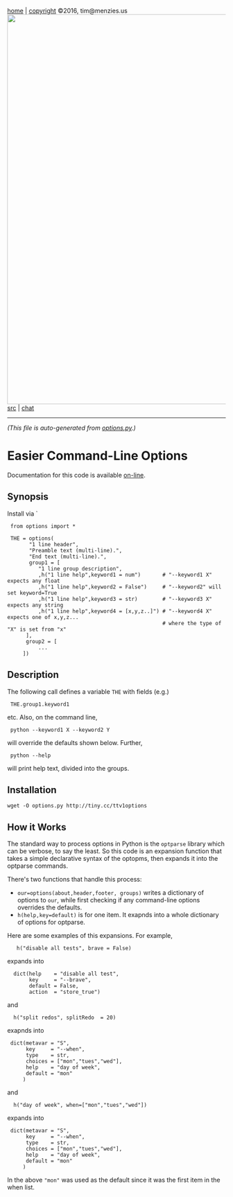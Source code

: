 [home](http://tiny.cc/ttv1) |
[copyright](https://github.com/ttv1/src/blob/master/LICENSE.md) &copy;2016, tim&commat;menzies.us
<br>
[<img width=900 src="https://github.com/ttv1/src/blob/master/img/banner.png?raw=true">](http://tiny.cc/ttv1)<br>
[src](https://github.com/ttv1/src) |
[chat](https://ttv1.slack.com/)

______

_(This file is auto-generated from [options.py](options.py).)_  



# Easier Command-Line Options

Documentation for this code is available [on-line](http://tiny.cc/ttv1optionsdoc).

## Synopsis

Install via `

     from options import *
     
     THE = options( 
           "1 line header",
           "Preamble text (multi-line).",
           "End text (multi-line).",
           group1 = [
              "1 line group description",
              ,h("1 line help",keyword1 = num")       # "--keyword1 X" expects any float
              ,h("1 line help",keyword2 = False")     # "--keyword2" will set keyword=True
              ,h("1 line help",keyword3 = str)        # "--keyword3 X" expects any string
              ,h("1 line help",keyword4 = [x,y,z..]") # "--keyword4 X" expects one of x,y,z...
                                                      # where the type of "X" is set from "x"
          ],
          group2 = [
              ...
         ])

## Description

The following call defines a variable `THE` with fields (e.g.) 

     THE.group1.keyword1

etc. Also, on the command line, 

     python --keyword1 X --keyword2 Y
     
will override the defaults shown below. Further, 

     python --help
     
will print help text, divided into the groups.

          
## Installation

    wget -O options.py http://tiny.cc/ttv1options

## How it Works

The standard way to process options in Python is the `optparse`
library which can be verbose, to say the least.
So this code
is an expansion function that takes
a simple declarative syntax of the optopms, then
expands it into the optparse
commands. 

There's two functions that handle this process:

- `our=options(about,header,footer, groups)` writes a dictionary of options to `our`,
  while first checking if any command-line options overrides the defaults.
- `h(help,key=default)` is for one item. It exapnds into a whole
  dictionary of options for optparse.

Here are some examples of this expansions. For example,

       h("disable all tests", brave = False)

expands into

      dict(help    = "disable all test",
           key     = "--brave",
           default = False,
           action  = "store_true")

and

      h("split redos", splitRedo  = 20)

exapnds into

     dict(metavar = "S",
          key     = "--when",
          type    = str,
          choices = ["mon","tues","wed"],
          help    = "day of week",
          default = "mon"
         )

and 

      h("day of week", when=["mon","tues","wed"])

expands into

     dict(metavar = "S",
          key     = "--when",
          type    = str,
          choices = ["mon","tues","wed"],
          help    = "day of week",
          default = "mon"
         )

In the above `"mon"` was used as the default since it was
the first item in the when list.


